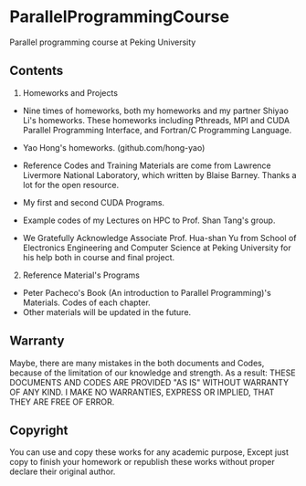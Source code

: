 # ParallelProgrammingCourse
Parallel programming course at Peking University

## Contents
1. Homeworks and Projects

  * Nine times of homeworks, both my homeworks and my partner Shiyao Li's homeworks. These homeworks including
  Pthreads, MPI and CUDA Parallel Programming Interface, and Fortran/C Programming Language.
  
  * Yao Hong's homeworks. (github.com/hong-yao)

  * Reference Codes and Training Materials are come from Lawrence Livermore National Laboratory, which written by Blaise Barney. Thanks a lot for the open resource. 

  * My first and second CUDA Programs.

  * Example codes of my Lectures on HPC to Prof. Shan Tang's group.

  * We Gratefully Acknowledge Associate Prof. Hua-shan Yu from School of Electronics Engineering and Computer Science at Peking University for his help both in course and final project.  

2. Reference Material's Programs 
  * Peter Pacheco's Book (An introduction to Parallel Programming)'s Materials. Codes of each chapter.
  * Other materials will be updated in the future. 

## Warranty 
Maybe, there are many mistakes in the both documents and Codes, because of the limitation of our knowledge and strength. As a result: THESE DOCUMENTS AND CODES ARE PROVIDED "AS IS" WITHOUT WARRANTY OF ANY KIND.
I MAKE NO WARRANTIES, EXPRESS OR IMPLIED, THAT THEY ARE FREE OF ERROR.

## Copyright
You can use and copy these works for any academic purpose, Except just copy to finish your homework or republish these works without proper declare their original author.

